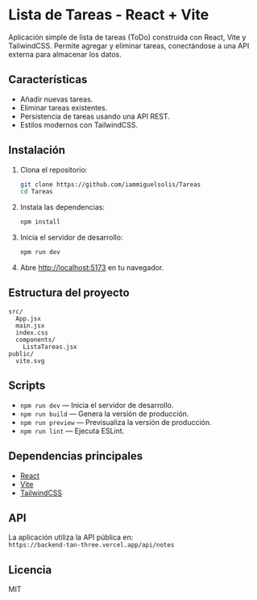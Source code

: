 # Lista de Tareas - React + Vite

Aplicación simple de lista de tareas (ToDo) construida con React, Vite y TailwindCSS. Permite agregar y eliminar tareas, conectándose a una API externa para almacenar los datos.

## Características

- Añadir nuevas tareas.
- Eliminar tareas existentes.
- Persistencia de tareas usando una API REST.
- Estilos modernos con TailwindCSS.

## Instalación

1. Clona el repositorio:
   ```sh
   git clone https://github.com/iammiguelsolis/Tareas
   cd Tareas
   ```

2. Instala las dependencias:
   ```sh
   npm install
   ```

3. Inicia el servidor de desarrollo:
   ```sh
   npm run dev
   ```

4. Abre [http://localhost:5173](http://localhost:5173) en tu navegador.

## Estructura del proyecto

```
src/
  App.jsx
  main.jsx
  index.css
  components/
    ListaTareas.jsx
public/
  vite.svg
```

## Scripts

- `npm run dev` — Inicia el servidor de desarrollo.
- `npm run build` — Genera la versión de producción.
- `npm run preview` — Previsualiza la versión de producción.
- `npm run lint` — Ejecuta ESLint.

## Dependencias principales

- [React](https://react.dev/)
- [Vite](https://vitejs.dev/)
- [TailwindCSS](https://tailwindcss.com/)

## API

La aplicación utiliza la API pública en:  
`https://backend-tan-three.vercel.app/api/notes`

## Licencia

MIT
